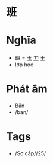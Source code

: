 # 班

# Nghĩa
* 班 = [玉](玉.md) [刀](刀.md) [王](王.md)
* lớp học

# Phát âm
* Bān
*  /ban/

# Tags
* /Sơ cấp//25/

